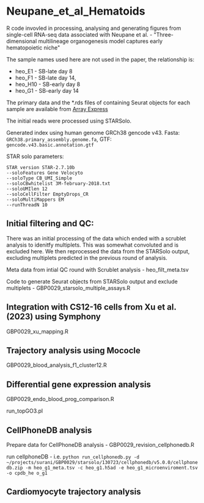 # Neupane_et_al_Hematoids
R code invovled in processing, analysing and generating figures from single-cell RNA-seq data associated with Neupane et al. - "Three-dimensional multilineage organogenesis model captures early hematopoietic niche"

The sample names used here are not used in the paper, the relationship is:

* heo_E1 - SB-late day 8
* heo_F1 - SB-late day 14,
* heo_H10 - SB-early day 8
* heo_G1 - SB-early day 14

The primary data and the *.rds files of containing Seurat objects for each sample are available from [Array Express](https://www.ebi.ac.uk/biostudies/arrayexpress/studies/E-MTAB-13632)

The initial reads were processed using STARSolo. 

Generated index using human genome GRCh38 gencode v43. 
Fasta: `GRCh38.primary_assembly.genome.fa`, 
GTF: `gencode.v43.basic.annotation.gtf`

STAR solo parameters:

```
STAR version STAR-2.7.10b
--soloFeatures Gene Velocyto 
--soloType CB_UMI_Simple
--soloCBwhitelist 3M-february-2018.txt
--soloUMIlen 12 
--soloCellFilter EmptyDrops_CR 
--soloMultiMappers EM 
--runThreadN 10 
```

## Initial filtering and QC:

There was an initial processing of the data which ended with a scrublet analysis to idenitfy multiplets. This was somewhat convoluted and is excluded here. We then reprocessed the data from the STARSolo output, excluding multiplets predicted in the previous round of analysis.

Meta data from intial QC round with Scrublet analysis - heo_filt_meta.tsv

Code to generate Seurat objects from STARSolo output and exclude multiplets  - GBP0029_starsolo_multiple_assays.R

## Integration with CS12-16 cells from Xu et al. (2023) using Symphony 

GBP0029_xu_mapping.R

## Trajectory analysis using Mococle

GBP0029_blood_analysis_f1_cluster12.R

## Differential gene expression analysis

GBP0029_endo_blood_prog_comparison.R

run_topGO3.pl

## CellPhoneDB analysis

Prepare data for CellPhoneDB analysis - GBP0029_revision_cellphonedb.R

run cellphoneDB  - i.e. `python run_cellphonedb.py -d ~/projects/surani/GBP0029/starsolo/130723/cellphonedb/v5.0.0/cellphonedb.zip -m heo_g1_meta.tsv -c heo_g1.h5ad -e heo_g1_microenviroment.tsv -o cpdb_he
o_g1`

## Cardiomyocyte trajectory analysis




